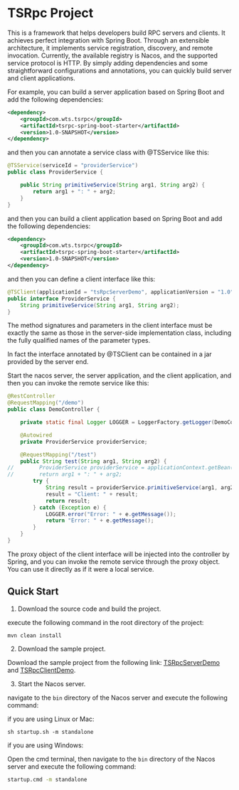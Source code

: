 # TSRpc Project
This is a framework that helps developers build RPC servers and clients. It achieves perfect integration with Spring Boot. Through an extensible architecture, it implements service registration, discovery, and remote invocation. Currently, the available registry is Nacos, and the supported service protocol is HTTP. By simply adding dependencies and some straightforward configurations and annotations, you can quickly build server and client applications.

For example, you can build a server application based on Spring Boot and add the following dependencies:

```xml
<dependency>
    <groupId>com.wts.tsrpc</groupId>
    <artifactId>tsrpc-spring-boot-starter</artifactId>
    <version>1.0-SNAPSHOT</version>
</dependency>
```
and then you can annotate a service class with @TSService like this:

```java
@TSService(serviceId = "providerService")
public class ProviderService {

    public String primitiveService(String arg1, String arg2) {
        return arg1 + ": " + arg2;
    }
}
```

and then you can build a client application based on Spring Boot and add the following dependencies:

```xml
<dependency>
    <groupId>com.wts.tsrpc</groupId>
    <artifactId>tsrpc-spring-boot-starter</artifactId>
    <version>1.0-SNAPSHOT</version>
</dependency>
```

and then you can define a client interface like this:

```java
@TSClient(applicationId = "tsRpcServerDemo", applicationVersion = "1.0", serviceId = "providerService")
public interface ProviderService {
    String primitiveService(String arg1, String arg2);
}
```

The method signatures and parameters in the client interface must be exactly the same as those in the server-side implementation class, including the fully qualified names of the parameter types.

In fact the interface annotated by @TSClient can be contained in a jar provided by the server end.

Start the nacos server, the server application, and the client application, and then you can invoke the remote service like this:

```java
@RestController
@RequestMapping("/demo")
public class DemoController {

    private static final Logger LOGGER = LoggerFactory.getLogger(DemoController.class);

    @Autowired
    private ProviderService providerService;

    @RequestMapping("/test")
    public String test(String arg1, String arg2) {
//        ProviderService providerService = applicationContext.getBean("com.wts.tsrpcclientdemo.tsprcclient.ProviderService", ProviderService.class);
//        return arg1 + ": " + arg2;
        try {
            String result = providerService.primitiveService(arg1, arg2);
            result = "Client: " + result;
            return result;
        } catch (Exception e) {
            LOGGER.error("Error: " + e.getMessage());
            return "Error: " + e.getMessage();
        }
    }
}
```

The proxy object of the client interface will be injected into the controller by Spring, and you can invoke the remote service through the proxy object. You can use it directly as if it were a local service.

## Quick Start
1. Download the source code and build the project.

execute the following command in the root directory of the project:

```shell
mvn clean install
```

2. Download the sample project.

Download the sample project from the following link: [TSRpcServerDemo](https://github.com/tswstarplanet/TSRpcServerDemo) and [TSRpcClientDemo](https://github.com/tswstarplanet/TSRpcClientDemo).

3. Start the Nacos server.

navigate to the `bin` directory of the Nacos server and execute the following command:

if you are using Linux or Mac:

```shell
sh startup.sh -m standalone
```

if you are using Windows:

Open the cmd terminal, then navigate to the `bin` directory of the Nacos server and execute the following command:

```cmd
startup.cmd -m standalone
```


